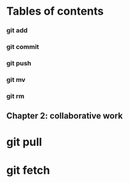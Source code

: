 # Tables of contents
### git add
### git commit
### git push
### git mv
### git rm
###
## Chapter 2: collaborative work
# git pull
# git fetch
